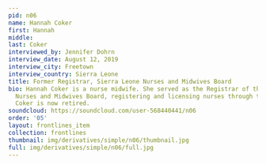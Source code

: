 ```yaml
---
pid: n06
name: Hannah Coker
first: Hannah
middle: 
last: Coker
interviewed_by: Jennifer Dohrn
interview_date: August 12, 2019
interview_city: Freetown
interview_country: Sierra Leone
title: Former Registrar, Sierra Leone Nurses and Midwives Board
bio: Hannah Coker is a nurse midwife. She served as the Registrar of the Sierra Leone
  Nurses and Midwives Board, registering and licensing nurses through the Ebola epidemic.
  Coker is now retired.
soundcloud: https://soundcloud.com/user-568440441/n06
order: '05'
layout: frontlines_item
collection: frontlines
thumbnail: img/derivatives/simple/n06/thumbnail.jpg
full: img/derivatives/simple/n06/full.jpg
---
```

